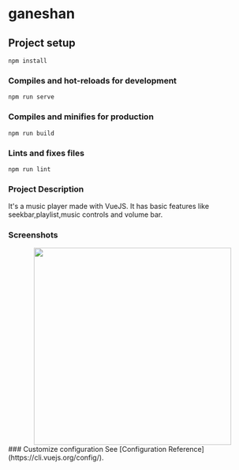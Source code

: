 # ganeshan

## Project setup
```
npm install
```

### Compiles and hot-reloads for development
```
npm run serve
```

### Compiles and minifies for production
```
npm run build
```

### Lints and fixes files
```
npm run lint
```
### Project Description
 It's a music player made with VueJS. It has basic features like seekbar,playlist,music controls and volume bar.
### Screenshots
 <div align="center">
    <img src="./Screenshot_2021-10-15_01-29-48.xcf" width="400px"</img> 
</div>
### Customize configuration
See [Configuration Reference](https://cli.vuejs.org/config/).


